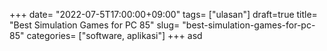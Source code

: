 +++
date= "2022-07-5T17:00:00+09:00"
tags= ["ulasan"]
draft=true
title= "Best Simulation Games for PC        85"
slug= "best-simulation-games-for-pc-85"
categories= ["software, aplikasi"]
+++
asd

